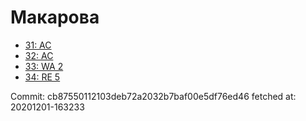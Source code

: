 # Макарова
- [31: AC](31.md)
- [32: AC](32.md)
- [33: WA 2](33.md)
- [34: RE 5](34.md)

Commit: cb87550112103deb72a2032b7baf00e5df76ed46
 fetched at: 20201201-163233
